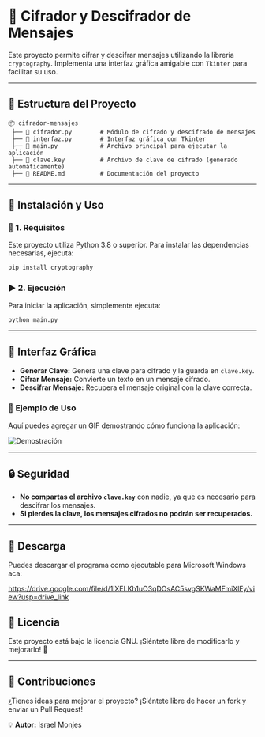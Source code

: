 # 🔐 Cifrador y Descifrador de Mensajes

Este proyecto permite cifrar y descifrar mensajes utilizando la librería `cryptography`. Implementa una interfaz gráfica amigable con `Tkinter` para facilitar su uso.

---

## 📂 Estructura del Proyecto

```
📦 cifrador-mensajes
 ├── 📜 cifrador.py        # Módulo de cifrado y descifrado de mensajes
 ├── 📜 interfaz.py        # Interfaz gráfica con Tkinter
 ├── 📜 main.py            # Archivo principal para ejecutar la aplicación
 ├── 🔑 clave.key          # Archivo de clave de cifrado (generado automáticamente)
 ├── 📜 README.md          # Documentación del proyecto
```

---

## 🚀 Instalación y Uso

### 🔧 1. Requisitos
Este proyecto utiliza Python 3.8 o superior. Para instalar las dependencias necesarias, ejecuta:

```sh
pip install cryptography
```

### ▶️ 2. Ejecución
Para iniciar la aplicación, simplemente ejecuta:

```sh
python main.py
```

---

## 🎨 Interfaz Gráfica

- **Generar Clave:** Genera una clave para cifrado y la guarda en `clave.key`.
- **Cifrar Mensaje:** Convierte un texto en un mensaje cifrado.
- **Descifrar Mensaje:** Recupera el mensaje original con la clave correcta.

### 🎥 Ejemplo de Uso

Aquí puedes agregar un GIF demostrando cómo funciona la aplicación:

![Demostración](https://drive.google.com/file/d/1fUP4weSKIpQRQbSTb18E2fPIWFvfWwXR/view?usp=drive_link)


---

## 🔒 Seguridad
- **No compartas el archivo `clave.key`** con nadie, ya que es necesario para descifrar los mensajes.
- **Si pierdes la clave, los mensajes cifrados no podrán ser recuperados.**

---

## 🔗 Descarga

Puedes descargar el programa como ejecutable para Microsoft Windows aca:

https://drive.google.com/file/d/1lXELKh1uO3qDOsAC5svgSKWaMFmiXlFy/view?usp=drive_link

## 📜 Licencia
Este proyecto está bajo la licencia GNU. ¡Siéntete libre de modificarlo y mejorarlo! 🎉

---

## 🤝 Contribuciones
¿Tienes ideas para mejorar el proyecto? ¡Siéntete libre de hacer un fork y enviar un Pull Request!

💡 **Autor:** Israel Monjes

